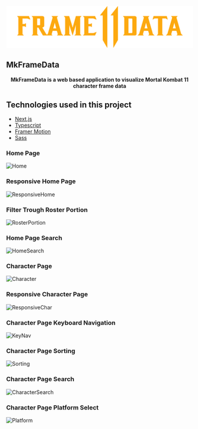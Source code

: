<div align="center">
  <img src=".github/frameDataLogo.png" alt="MkFrameData logo">
</div>

## MkFrameData

<h4 align="center">
  MkFrameData is a web based application to visualize Mortal Kombat 11 character frame data
</h4>

## Technologies used in this project
* [Next.js](https://github.com/vercel/next.js)
* [Typescript](https://github.com/microsoft/TypeScript)
* [Framer Motion](https://github.com/framer/motion)
* [Sass](https://github.com/sass/sass)

### Home Page
![Home](/.github/home.gif)

### Responsive Home Page
![ResponsiveHome](/.github/responsiveHome.gif)

### Filter Trough Roster Portion
![RosterPortion](/.github/rosterPortion.gif)

### Home Page Search
![HomeSearch](/.github/homeSearch.gif)

### Character Page
![Character](/.github/character.gif)

### Responsive Character Page
![ResponsiveChar](/.github/responsiveChar.gif)

### Character Page Keyboard Navigation
![KeyNav](/.github/keyNav.gif)

### Character Page Sorting
![Sorting](/.github/sort.gif)

### Character Page Search
![CharacterSearch](/.github/characterSearch.gif)

### Character Page Platform Select
![Platform](/.github/platform.gif)
